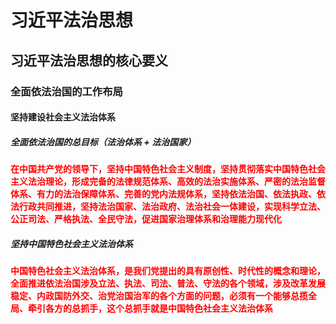 # 习近平法治思想

## 习近平法治思想的核心要义

### 全面依法治国的工作布局

#### 坚持建设社会主义法治体系

##### 全面依法治国的总目标（法治体系 + 法治国家）

<strong style="color: red;">在中国共产党的领导下，坚持中国特色社会主义制度，坚持贯彻落实中国特色社会主义法治理论，形成完备的法律规范体系、高效的法治实施体系、严密的法治监督体系、有力的法治保障体系、完善的党内法规体系，坚持依法治国、依法执政、依法行政共同推进，坚持法治国家、法治政府、法治社会一体建设，实现科学立法、公正司法、严格执法、全民守法，促进国家治理体系和治理能力现代化</strong>

##### 坚持中国特色社会主义法治体系

<strong style="color: red;">中国特色社会主义法治体系，是我们党提出的具有原创性、时代性的概念和理论，全面推进依法治国涉及立法、执法、司法、普法、守法的各个领域，涉及改革发展稳定、内政国防外交、治党治国治军的各个方面的问题，必须有一个能够总揽全局、牵引各方的总抓手，这个总抓手就是中国特色社会主义法治体系</strong>
